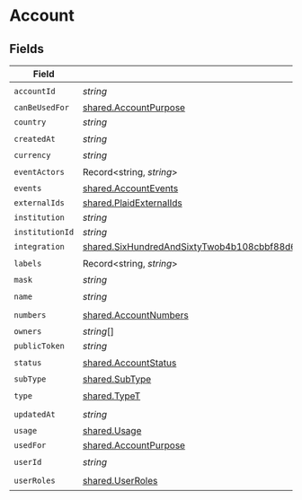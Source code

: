 # Account


## Fields

| Field                                                                                                                                                                                                         | Type                                                                                                                                                                                                          | Required                                                                                                                                                                                                      | Description                                                                                                                                                                                                   |
| ------------------------------------------------------------------------------------------------------------------------------------------------------------------------------------------------------------- | ------------------------------------------------------------------------------------------------------------------------------------------------------------------------------------------------------------- | ------------------------------------------------------------------------------------------------------------------------------------------------------------------------------------------------------------- | ------------------------------------------------------------------------------------------------------------------------------------------------------------------------------------------------------------- |
| `accountId`                                                                                                                                                                                                   | *string*                                                                                                                                                                                                      | :heavy_check_mark:                                                                                                                                                                                            | N/A                                                                                                                                                                                                           |
| `canBeUsedFor`                                                                                                                                                                                                | [shared.AccountPurpose](../../../sdk/models/shared/accountpurpose.md)                                                                                                                                         | :heavy_minus_sign:                                                                                                                                                                                            | N/A                                                                                                                                                                                                           |
| `country`                                                                                                                                                                                                     | *string*                                                                                                                                                                                                      | :heavy_minus_sign:                                                                                                                                                                                            | N/A                                                                                                                                                                                                           |
| `createdAt`                                                                                                                                                                                                   | *string*                                                                                                                                                                                                      | :heavy_check_mark:                                                                                                                                                                                            | N/A                                                                                                                                                                                                           |
| `currency`                                                                                                                                                                                                    | *string*                                                                                                                                                                                                      | :heavy_minus_sign:                                                                                                                                                                                            | N/A                                                                                                                                                                                                           |
| `eventActors`                                                                                                                                                                                                 | Record<string, *string*>                                                                                                                                                                                      | :heavy_check_mark:                                                                                                                                                                                            | N/A                                                                                                                                                                                                           |
| `events`                                                                                                                                                                                                      | [shared.AccountEvents](../../../sdk/models/shared/accountevents.md)                                                                                                                                           | :heavy_minus_sign:                                                                                                                                                                                            | N/A                                                                                                                                                                                                           |
| `externalIds`                                                                                                                                                                                                 | [shared.PlaidExternalIds](../../../sdk/models/shared/plaidexternalids.md)                                                                                                                                     | :heavy_minus_sign:                                                                                                                                                                                            | N/A                                                                                                                                                                                                           |
| `institution`                                                                                                                                                                                                 | *string*                                                                                                                                                                                                      | :heavy_minus_sign:                                                                                                                                                                                            | N/A                                                                                                                                                                                                           |
| `institutionId`                                                                                                                                                                                               | *string*                                                                                                                                                                                                      | :heavy_minus_sign:                                                                                                                                                                                            | N/A                                                                                                                                                                                                           |
| `integration`                                                                                                                                                                                                 | [shared.SixHundredAndSixtyTwob4b108cbbf88d6c8da2cc52e8dc2fcc4e24449d66b34b20beeb55bad5790d](../../../sdk/models/shared/sixhundredandsixtytwob4b108cbbf88d6c8da2cc52e8dc2fcc4e24449d66b34b20beeb55bad5790d.md) | :heavy_minus_sign:                                                                                                                                                                                            | N/A                                                                                                                                                                                                           |
| `labels`                                                                                                                                                                                                      | Record<string, *string*>                                                                                                                                                                                      | :heavy_check_mark:                                                                                                                                                                                            | N/A                                                                                                                                                                                                           |
| `mask`                                                                                                                                                                                                        | *string*                                                                                                                                                                                                      | :heavy_minus_sign:                                                                                                                                                                                            | N/A                                                                                                                                                                                                           |
| `name`                                                                                                                                                                                                        | *string*                                                                                                                                                                                                      | :heavy_check_mark:                                                                                                                                                                                            | N/A                                                                                                                                                                                                           |
| `numbers`                                                                                                                                                                                                     | [shared.AccountNumbers](../../../sdk/models/shared/accountnumbers.md)                                                                                                                                         | :heavy_check_mark:                                                                                                                                                                                            | N/A                                                                                                                                                                                                           |
| `owners`                                                                                                                                                                                                      | *string*[]                                                                                                                                                                                                    | :heavy_minus_sign:                                                                                                                                                                                            | N/A                                                                                                                                                                                                           |
| `publicToken`                                                                                                                                                                                                 | *string*                                                                                                                                                                                                      | :heavy_minus_sign:                                                                                                                                                                                            | N/A                                                                                                                                                                                                           |
| `status`                                                                                                                                                                                                      | [shared.AccountStatus](../../../sdk/models/shared/accountstatus.md)                                                                                                                                           | :heavy_check_mark:                                                                                                                                                                                            | N/A                                                                                                                                                                                                           |
| `subType`                                                                                                                                                                                                     | [shared.SubType](../../../sdk/models/shared/subtype.md)                                                                                                                                                       | :heavy_minus_sign:                                                                                                                                                                                            | N/A                                                                                                                                                                                                           |
| `type`                                                                                                                                                                                                        | [shared.TypeT](../../../sdk/models/shared/typet.md)                                                                                                                                                           | :heavy_check_mark:                                                                                                                                                                                            | N/A                                                                                                                                                                                                           |
| `updatedAt`                                                                                                                                                                                                   | *string*                                                                                                                                                                                                      | :heavy_check_mark:                                                                                                                                                                                            | N/A                                                                                                                                                                                                           |
| `usage`                                                                                                                                                                                                       | [shared.Usage](../../../sdk/models/shared/usage.md)                                                                                                                                                           | :heavy_minus_sign:                                                                                                                                                                                            | N/A                                                                                                                                                                                                           |
| `usedFor`                                                                                                                                                                                                     | [shared.AccountPurpose](../../../sdk/models/shared/accountpurpose.md)                                                                                                                                         | :heavy_minus_sign:                                                                                                                                                                                            | N/A                                                                                                                                                                                                           |
| `userId`                                                                                                                                                                                                      | *string*                                                                                                                                                                                                      | :heavy_check_mark:                                                                                                                                                                                            | N/A                                                                                                                                                                                                           |
| `userRoles`                                                                                                                                                                                                   | [shared.UserRoles](../../../sdk/models/shared/userroles.md)                                                                                                                                                   | :heavy_check_mark:                                                                                                                                                                                            | N/A                                                                                                                                                                                                           |